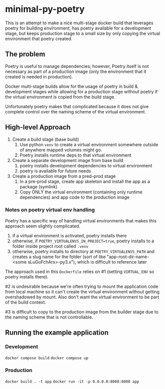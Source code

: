 # minimal-py-poetry

This is an attempt to make a nice multi-stage docker build that leverages poetry for building environment, has poetry available for a development stage, but keeps production stage to a small size by only copying the virtual environment that poetry created.

## The problem

Poetry is useful to manage dependencies; however, Poetry itself is not necessary as part of a production image (only the environment that it created is needed in production).

Docker multi-stage builds allow for the usage of poetry in build & development stages while allowing for a production stage without poetry if the virtual environment is copied from the build stage.

Unfortunately poetry makes that complicated because it does not give complete control over the naming scheme of the virtual environment.

## High-level Approach

1. Create a build stage (base build)
    1. Use python `venv` to create a virtual environment somewhere outside of anywhere mapped volumes might go.
    2. Poetry installs runtime deps to that virtual environment
2. Create a separate development image from base build
    1. poetry installs development dependencies to virtual environment
    2. poetry is available for future needs
3. Create a production image from a pred-prod stage
    1. In a pre-prod stage, create app skeleton and install the app as a package (symlink)
    2. Copy ONLY the virtual environment (containing only runtime dependencies) and app code to the production image


### Notes on poetry virtual env handling

Poetry has a specific way of handling virtual environments that makes this approach seem slightly complicated.

1. if a virtual environment is activated, poetry installs there
2. otherwise, if `POETRY_VIRTUALENVS_IN_PROJECT=true`, poetry installs to a folder inside project root called `.venv`
3. otherwise, poetry installs to directory at `POETRY_VIRTUALENVS_PATH` and creates a slug name for the folder (sort of like "app-root-dir-name-\<some sLuGoFchArs\>-py3.x"), which is difficult to reference later

The approach used in this `Dockerfile` relies on #1 (setting `VIRTUAL_ENV` so poetry installs there).

#2 is undesirable because we're often trying to mount the application code from local machine so it can't create the virtual environment without getting overshadowed by mount. Also don't want the virtual environment to be part of the build context.

#3 is difficult to copy to the production image from the builder stage due to the naming scheme that is not controllable.


## Running the example application

### Development

`docker compose build`
`docker compose up`

### Production

`docker build . -t app`
`docker run -it -p 0.0.0.0:8000:8000 app`
